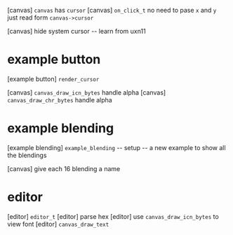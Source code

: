 [canvas] `canvas` has `cursor`
[canvas] `on_click_t` no need to pase `x` and `y` just read form `canvas->cursor`

[canvas] hide system cursor -- learn from uxn11

# example button

[example button] `render_cursor`

[canvas] `canvas_draw_icn_bytes` handle alpha
[canvas] `canvas_draw_chr_bytes` handle alpha

# example blending

[example blending] `example_blending` -- setup -- a new example to show all the blendings

[canvas] give each 16 blending a name

# editor

[editor] `editor_t`
[editor] parse hex
[editor] use `canvas_draw_icn_bytes` to view font
[editor] `canvas_draw_text`
